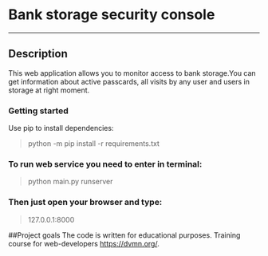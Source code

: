 # Bank storage security console
***
## Description

This web application allows you to monitor access to bank storage.You can get information about active passcards, all visits by any user and users in storage at right moment. 

### Getting started

Use pip to install dependencies:
>python -m pip install -r requirements.txt

### To run web service you need to enter in terminal:
>python main.py runserver

### Then just open your browser and type:
>127.0.0.1:8000

##Project goals
The code is written for educational purposes. Training course for web-developers https://dvmn.org/.